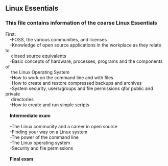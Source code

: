 ## Linux Essentials
### This file contains information of the coarse Linux Essentials

First:<br/>
&emsp;-FOSS, the various communities, and licenses<br/>
&emsp;-Knowledge of open source applications in the workplace as they relate to<br/>&emsp; closed source equivalents<br/>
&emsp;-Basic concepts of hardware, processes, programs and the components of<br/>&emsp; the Linux Operating System<br/>
&emsp;-How to work on the command line and with files<br/>
&emsp;-How to create and restore compressed backups and archives<br/>
&emsp;-System security, users/groups and file permissions qfor public and private<br/>&emsp; directories<br/>
&emsp;-How to create and run simple scripts<br/>
<br/>
&emsp;<b>Intermediate exam</b>
<br/>
<br/>
&emsp;-The Linux community and a career in open source<br/>
&emsp;-Finding your way on a Linux system<br/>
&emsp;-The power of the command line<br/>
&emsp;-The Linux operating system<br/>
&emsp;-Security and file permissions<br/>
<br/>
&emsp;<b>Final exam</b> 